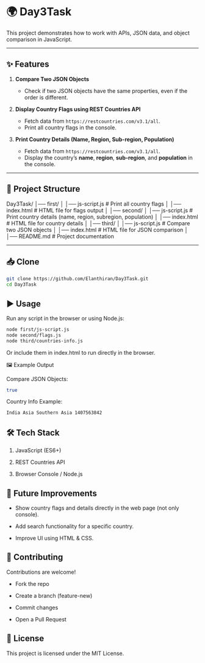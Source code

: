 # 🌍 Day3Task  

This project demonstrates how to work with APIs, JSON data, and object comparison in JavaScript.  

---

## ✨ Features  

1. **Compare Two JSON Objects**  
   - Check if two JSON objects have the same properties, even if the order is different.  

2. **Display Country Flags using REST Countries API**  
   - Fetch data from `https://restcountries.com/v3.1/all`.  
   - Print all country flags in the console.  

3. **Print Country Details (Name, Region, Sub-region, Population)**  
   - Fetch data from `https://restcountries.com/v3.1/all`.  
   - Display the country’s **name**, **region**, **sub-region**, and **population** in the console.  

---

## 📂 Project Structure  

Day3Task/
│── first/
│   │── js-script.js         # Print all country flags
│   │── index.html       # HTML file for flags output
│
│── second/
│   │── js-script.js   # Print country details (name, region, subregion, population)
│   │── index.html        # HTML file for country details
│
│── third/
│   │── js-script.js     # Compare two JSON objects
│   │── index.html       # HTML file for JSON comparison
│
│── README.md             # Project documentation




---

## 📥 Clone  

```bash
git clone https://github.com/Elanthiran/Day3Task.git
cd Day3Task
```


## ▶️ Usage

Run any script in the browser or using Node.js:

```bash
node first/js-script.js
node second/flags.js
node third/countries-info.js
```

Or include them in index.html to run directly in the browser.

🖼️ Example Output

Compare JSON Objects:
```bash
true
```
Country Info Example:
```bash
India Asia Southern Asia 1407563842
```


🛠️ Tech Stack
---
1. JavaScript (ES6+)

2. REST Countries API

3. Browser Console / Node.js

🚧 Future Improvements
---
- Show country flags and details directly in the web page (not only console).

- Add search functionality for a specific country.

- Improve UI using HTML & CSS.

🤝 Contributing
---
Contributions are welcome!

- Fork the repo

- Create a branch (feature-new)

- Commit changes

- Open a Pull Request


📜 License
---

This project is licensed under the MIT License.

